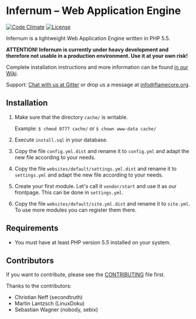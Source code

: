Infernum – Web Application Engine
=================================

[![Code Climate](http://img.shields.io/codeclimate/github/FlameCore/Infernum.svg)](https://codeclimate.com/github/FlameCore/Infernum)
[![License](https://img.shields.io/badge/license-ISC-blue.svg)](http://www.flamecore.org/projects/infernum)

Infernum is a lightweight Web Application Engine written in PHP 5.5.

**ATTENTION! Infernum is currently under heavy development and therefore not usable in a production environment. Use it at your own risk!**

Complete installation instructions and more information can be found [in our Wiki](https://github.com/FlameCore/Infernum/wiki).

Support: [Chat with us at Gitter](https://gitter.im/FlameCore/Infernum) or drop us a message at <info@flamecore.org>.


Installation
------------

1. Make sure that the directory `cache/` is writable.

     Example: `$ chmod 0777 cache/` or `$ chown www-data cache/`

2. Execute `install.sql` in your database.

3. Copy the file `config.yml.dist` and rename it to `config.yml` and adapt the new file according to your needs.

4. Copy the file `websites/default/settings.yml.dist` and rename it to `settings.yml` and adapt the new file according to your needs.

5. Create your first module. Let's call it `vendor/start` and use it as our frontpage. This can be done in `settings.yml`.

6. Copy the file `websites/default/site.yml.dist` and rename it to `site.yml`. To use more modules you can register them there.


Requirements
------------

* You must have at least PHP version 5.5 installed on your system.


Contributors
------------

If you want to contribute, please see the [CONTRIBUTING](CONTRIBUTING.md) file first.

Thanks to the contributors:

* Christian Neff (secondtruth)
* Martin Lantzsch (LinuxDoku)
* Sebastian Wagner (nobody, sebix)
